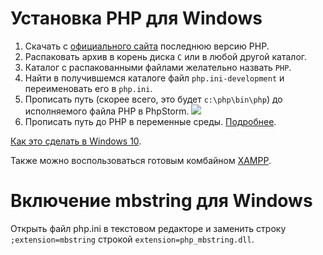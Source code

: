# Установка PHP для Windows
1. Скачать с [официального сайта](https://windows.php.net/download/) последнюю версию PHP.
1. Распаковать архив в корень диска `С` или в любой другой каталог. 
1. Каталог с распакованными файлами желательно назвать `PHP`.
1. Найти в получившемся каталоге файл `php.ini-development` и переименовать его в `php.ini`.
1. Прописать путь (скорее всего, это будет `c:\php\bin\php`) до исполняемого файла PHP в PhpStorm.
  ![](pic/phpstorm-php.png)
1. Прописать путь до PHP в переменные среды. [Подробнее](https://www.php.net/manual/ru/faq.installation.php#faq.installation.addtopath). 

[Как это сделать в Windows 10](https://www.youtube.com/watch?v=mqIgUbpSz_A). 

Также можно воспользоваться готовым комбайном [XAMPP](https://www.apachefriends.org/ru/download.html). 

# Включение mbstring для Windows
Открыть файл php.ini в текстовом редакторе и заменить строку `;extension=mbstring` строкой `extension=php_mbstring.dll`.

